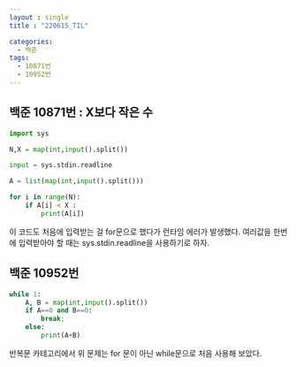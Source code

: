 ```yaml
---
layout : single
title : "220615_TIL"

categories:
  - 백준
tags:
  - 10871번
  - 10952번
---
```


## 백준 10871번 : X보다 작은 수
```python
import sys

N,X = map(int,input().split())

input = sys.stdin.readline

A = list(map(int,input().split()))

for i in range(N):
    if A[i] < X :
        print(A[i])
```        
이 코드도 처음에 입력받는 걸 for문으로 했다가 런타임 에러가 발생했다.
여러값을 한번에 입력받아야 할 때는 sys.stdin.readline을 사용하기로 하자.

## 백준 10952번
```python
while 1:
    A, B = map(int,input().split())
    if A==0 and B==0:
        break;
    else:
        print(A+B)
```

반복문 카테고리에서 위 문제는 for 문이 아닌 while문으로 처음 사용해 보았다.


